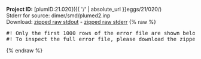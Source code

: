 **Project ID:** [plumID:21.020]({{ '/' | absolute_url }}eggs/21/020/)  
Stderr for source:  dimer/smd/plumed2.inp   
Download: [zipped raw stdout](plumed2.inp.plumed.stdout.txt.zip) - [zipped raw stderr](plumed2.inp.plumed.stderr.txt.zip) 
{% raw %}
<pre>
#! Only the first 1000 rows of the error file are shown below
#! To inspect the full error file, please download the zipped raw stderr file above
</pre>
{% endraw %}
